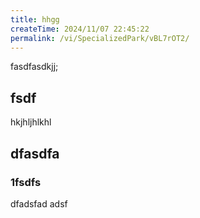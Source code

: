 ```yaml
---
title: hhgg
createTime: 2024/11/07 22:45:22
permalink: /vi/SpecializedPark/vBL7rOT2/
---
```



fasdfasdkjj;


## fsdf 


hkjhljhlkhl


## dfasdfa 

### 1fsdfs

dfadsfad adsf